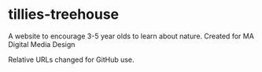 # tillies-treehouse
A website to encourage 3-5 year olds to learn about nature. Created for MA Digital Media Design

Relative URLs changed for GitHub use.
